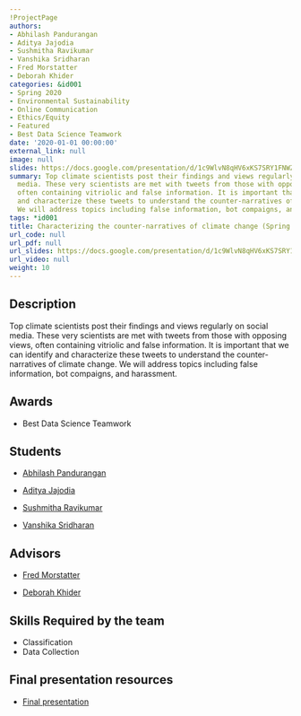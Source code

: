 ```yaml
---
!ProjectPage
authors:
- Abhilash Pandurangan
- Aditya Jajodia
- Sushmitha Ravikumar
- Vanshika Sridharan
- Fred Morstatter
- Deborah Khider
categories: &id001
- Spring 2020
- Environmental Sustainability
- Online Communication
- Ethics/Equity
- Featured
- Best Data Science Teamwork
date: '2020-01-01 00:00:00'
external_link: null
image: null
slides: https://docs.google.com/presentation/d/1c9WlvN8qHV6xKS7SRY1FNWZ7AHxNW3cf/edit?usp=sharing&ouid=116088473370484068569&rtpof=true&sd=true
summary: Top climate scientists post their findings and views regularly on social
  media. These very scientists are met with tweets from those with opposing views,
  often containing vitriolic and false information. It is important that we can identify
  and characterize these tweets to understand the counter-narratives of climate change.
  We will address topics including false information, bot compaigns, and harassment.
tags: *id001
title: Characterizing the counter-narratives of climate change (Spring - 2020)
url_code: null
url_pdf: null
url_slides: https://docs.google.com/presentation/d/1c9WlvN8qHV6xKS7SRY1FNWZ7AHxNW3cf/edit?usp=sharing&ouid=116088473370484068569&rtpof=true&sd=true
url_video: null
weight: 10
---
```

## Description

Top climate scientists post their findings and views regularly on social media. These very scientists are met with tweets from those with opposing views, often containing vitriolic and false information. It is important that we can identify and characterize these tweets to understand the counter-narratives of climate change. We will address topics including false information, bot compaigns, and harassment.



## Awards
* Best Data Science Teamwork





## Students

* [Abhilash Pandurangan](../../../author/abhilash-pandurangan)

* [Aditya Jajodia](../../../author/aditya-jajodia)

* [Sushmitha Ravikumar](../../../author/sushmitha-ravikumar)

* [Vanshika Sridharan](../../../author/vanshika-sridharan)

## Advisors

* [Fred Morstatter](../../../author/fred-morstatter)

* [Deborah Khider](../../../author/deborah-khider)

## Skills Required by the team


* Classification
* Data Collection
## Final presentation resources

* [Final presentation](https://docs.google.com/presentation/d/1c9WlvN8qHV6xKS7SRY1FNWZ7AHxNW3cf/edit?usp=sharing&amp;ouid=116088473370484068569&amp;rtpof=true&amp;sd=true)
